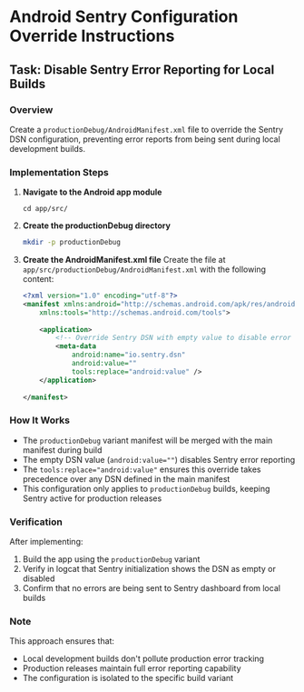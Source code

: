# Android Sentry Configuration Override Instructions

## Task: Disable Sentry Error Reporting for Local Builds

### Overview
Create a `productionDebug/AndroidManifest.xml` file to override the Sentry DSN configuration, preventing error reports from being sent during local development builds.

### Implementation Steps

1. **Navigate to the Android app module**
   ```
   cd app/src/
   ```

2. **Create the productionDebug directory**
   ```bash
   mkdir -p productionDebug
   ```

3. **Create the AndroidManifest.xml file**
   Create the file at `app/src/productionDebug/AndroidManifest.xml` with the following content:

   ```xml
   <?xml version="1.0" encoding="utf-8"?>
   <manifest xmlns:android="http://schemas.android.com/apk/res/android"
       xmlns:tools="http://schemas.android.com/tools">
       
       <application>
           <!-- Override Sentry DSN with empty value to disable error reporting -->
           <meta-data 
               android:name="io.sentry.dsn" 
               android:value="" 
               tools:replace="android:value" />
       </application>
       
   </manifest>
   ```

### How It Works

- The `productionDebug` variant manifest will be merged with the main manifest during build
- The empty DSN value (`android:value=""`) disables Sentry error reporting
- The `tools:replace="android:value"` ensures this override takes precedence over any DSN defined in the main manifest
- This configuration only applies to `productionDebug` builds, keeping Sentry active for production releases

### Verification

After implementing:
1. Build the app using the `productionDebug` variant
2. Verify in logcat that Sentry initialization shows the DSN as empty or disabled
3. Confirm that no errors are being sent to Sentry dashboard from local builds

### Note
This approach ensures that:
- Local development builds don't pollute production error tracking
- Production releases maintain full error reporting capability
- The configuration is isolated to the specific build variant